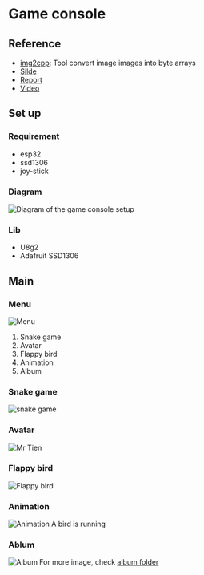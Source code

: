 # Game console 
## Reference
- [img2cpp](https://javl.github.io/image2cpp/): Tool convert image images into byte arrays 
- [Silde]()
- [Report](https://husteduvn-my.sharepoint.com/:w:/g/personal/khanh_ln200316_sis_hust_edu_vn/EaKFtKiXNA1NnXZNCWmKQJABjwgVw1ZZr3jWnTF3Mi5mgw?e=EU35Pl)
- [Video]()
## Set up
### Requirement
- esp32
- ssd1306
- joy-stick
### Diagram
![Diagram of the game console setup](img/diagram/diagram_woki.png)
### Lib
- U8g2
- Adafruit SSD1306
## Main
### Menu
![Menu](img/menu/menu.png)
1. Snake game
2. Avatar 
3. Flappy bird 
4. Animation
5. Album
### Snake game
![snake game](img/1_snake/snake_game.png)
### Avatar
![Mr Tien](img/2_Image/mr_Tien.png)
### Flappy bird
![Flappy bird](img/3_flappybird/flappy_bird.png)
### Animation
![Animation](img/4_animation/animation.png)
A bird is running
### Ablum
![Album](img/5_album/album2.png)
For more image, check [album folder](img/5_album/)